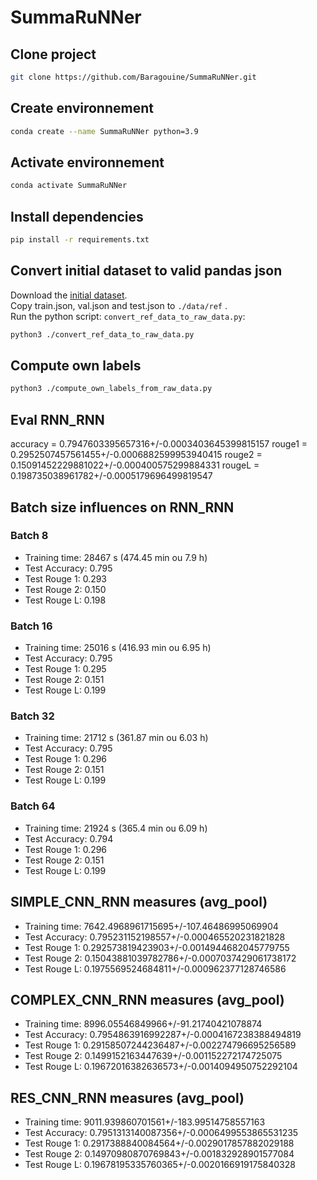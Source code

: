 # SummaRuNNer

## Clone project
```bash
git clone https://github.com/Baragouine/SummaRuNNer.git
```

## Create environnement
```bash
conda create --name SummaRuNNer python=3.9
```

## Activate environnement
```bash
conda activate SummaRuNNer
```

## Install dependencies
```bash
pip install -r requirements.txt
```

## Convert initial dataset to valid pandas json
Download the [initial dataset](https://drive.google.com/file/d/1JgsboIAs__r6XfCbkDWgmberXJw8FBWE/view?usp=sharing).  
Copy train.json, val.json and test.json to `./data/ref` .  
Run the python script: `convert_ref_data_to_raw_data.py`:
```bash
python3 ./convert_ref_data_to_raw_data.py
```

## Compute own labels
```bash
python3 ./compute_own_labels_from_raw_data.py
```

## Eval RNN_RNN
accuracy = 0.7947603395657316+/-0.0003403645399815157
rouge1 = 0.2952507457561455+/-0.0006882599953940415
rouge2 = 0.15091452229881022+/-0.000400575299884331
rougeL = 0.198735038961782+/-0.0005179696499819547

## Batch size influences on RNN_RNN
### Batch 8
 * Training time: 28467 s (474.45 min ou 7.9 h)  
 * Test Accuracy: 0.795   
 * Test Rouge 1: 0.293  
 * Test Rouge 2: 0.150 
 * Test Rouge L: 0.198

### Batch 16
 * Training time: 25016 s (416.93 min ou 6.95 h)  
 * Test Accuracy: 0.795  
 * Test Rouge 1: 0.295  
 * Test Rouge 2: 0.151
 * Test Rouge L: 0.199

### Batch 32
 * Training time: 21712 s (361.87 min ou 6.03 h)  
 * Test Accuracy: 0.795  
 * Test Rouge 1: 0.296  
 * Test Rouge 2: 0.151  
 * Test Rouge L: 0.199  

### Batch 64
 * Training time: 21924 s (365.4 min ou 6.09 h)  
 * Test Accuracy: 0.794  
 * Test Rouge 1: 0.296  
 * Test Rouge 2: 0.151
 * Test Rouge L: 0.199

## SIMPLE_CNN_RNN measures (avg_pool)
 * Training time: 7642.4968961715695+/-107.46486995069904
 * Test Accuracy: 0.795231152198557+/-0.000465520231821828
 * Test Rouge 1: 0.292573819423903+/-0.0014944682045779755
 * Test Rouge 2: 0.15043881039782786+/-0.0007037429061738172
 * Test Rouge L: 0.1975569524684811+/-0.000962377128746586

## COMPLEX_CNN_RNN measures (avg_pool)
 * Training time: 8996.05546849966+/-91.21740421078874
 * Test Accuracy: 0.7954863916992287+/-0.0004167238388494819
 * Test Rouge 1: 0.29158507244236487+/-0.002274796695256589
 * Test Rouge 2: 0.1499152163447639+/-0.001152272174725075
 * Test Rouge L: 0.19672016382636573+/-0.0014094950752292104

## RES_CNN_RNN measures (avg_pool)
 * Training time: 9011.939860701561+/-183.99514758557163
 * Test Accuracy: 0.7951313140087356+/-0.0006499553865531235
 * Test Rouge 1: 0.2917388840084564+/-0.0029017857882029188
 * Test Rouge 2: 0.14970980870769843+/-0.001832928901577084
 * Test Rouge L: 0.19678195335760365+/-0.0020166919175840328

